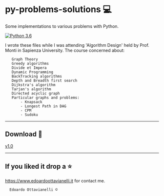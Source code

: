 # py-problems-solutions :computer:
Some implementations to various problems with Python.

[![Python 3.6](https://img.shields.io/badge/python-3.6-blue.svg)](https://www.python.org/downloads/release/python-360/)

I wrote these files while I was attending 'Algorithm Design' held by Prof. Monti in Sapienza University.
The course concerned about:

       Graph Theory
       Greedy algorithms
       Divide et Impera
       Dynamic Programming
       BackTracking algorithms
       Depth and Breadth first search
       Dijkstra's algorithm
       Tarjan's algorithm
       Directed acyclic graph
       Particular graphs and problems:
           - Knapsack
           - Longest Path in DAG
           - CPM
           - Sudoku

-------------------------
Download :satellite:
-------------------------

[v1.0](https://github.com/edoardottt/py-problems-solutions/releases/tag/v1.0)

--------------------------
If you liked it drop a :star:
--------------------------

https://www.edoardoottavianelli.it for contact me.


      Edoardo Ottavianelli ©
